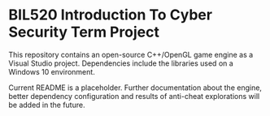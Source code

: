 # BIL520 Introduction To Cyber Security Term Project

This repository contains an open-source C++/OpenGL game engine as a Visual Studio project. Dependencies include the libraries used on a Windows 10 environment.

Current README is a placeholder. Further documentation about the engine, better dependency configuration and results of anti-cheat explorations will be added in the future.
